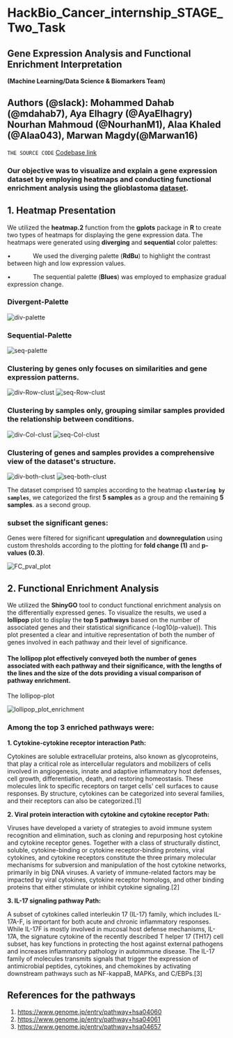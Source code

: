 # **HackBio_Cancer_internship_STAGE_Two_Task**
## **Gene Expression Analysis and Functional Enrichment Interpretation** 

**(Machine Learning/Data Science & Biomarkers Team)**
## **Authors (@slack): Mohammed Dahab (@mdahab7), Aya Elhagry (@AyaElhagry) Nourhan Mahmoud (@NourhanM1), Alaa Khaled (@Alaa043), Marwan Magdy(@Marwan16)**
`THE SOURCE CODE` [Codebase link](https://github.com/MohammadDahab/HackBio_Cancer_internship_STAGE_2/blob/main/Stage_2_task.R)

### Our objective was to visualize and explain a gene expression dataset by employing heatmaps and conducting functional enrichment analysis using the **glioblastoma** [dataset](https://raw.githubusercontent.com/HackBio-Internship/public_datasets/main/Cancer2024/glioblastoma.csv).
## **1. Heatmap Presentation**
We utilized the **heatmap.2** function from the **gplots** package in **R** to create two types of heatmaps for displaying the gene expression data. The heatmaps were generated using **diverging** and **sequential** color palettes:

•             We used the diverging palette (**RdBu**) to highlight the contrast between high and low expression values.

•             The sequential palette (**Blues**) was employed to emphasize gradual expression change.

### Divergent-Palette

![div-palette](https://github.com/user-attachments/assets/9a12e260-1993-4b49-8f24-e606bfb9dbc5)

### Sequential-Palette

![seq-palette](https://github.com/user-attachments/assets/1c2107a9-379c-4df0-b8be-7d2119b241d1)



### Clustering by genes only focuses on similarities and gene expression patterns. 

![div-Row-clust](https://github.com/user-attachments/assets/2d36320e-0e04-45bb-8079-46eacdd7699c)    ![seq-Row-clust](https://github.com/user-attachments/assets/52722416-73e0-4283-8c71-d437ec9e0b91)


### Clustering by samples only, grouping similar samples provided the relationship between conditions.

![div-Col-clust](https://github.com/user-attachments/assets/6d5bb27d-fe9a-4fed-8ec1-2f28b2cd49f7)    ![seq-Col-clust](https://github.com/user-attachments/assets/a43e6b39-b500-476f-a2cb-6c933050b732)

### Clustering of genes and samples provides a comprehensive view of the dataset's structure.

![div-both-clust](https://github.com/user-attachments/assets/801a6c97-9599-4158-a459-093b0816f17d)    ![seq-both-clust](https://github.com/user-attachments/assets/33ffecaa-58ca-4ac3-8187-d0a0837fd811)

The dataset comprised 10 samples according to the heatmap **`clustering by samples`**, we categorized the first **5 samples** as a group and the remaining **5 samples**. as a second group.

### **subset the significant genes:**
Genes were filtered for significant **upregulation** and **downregulation** using custom thresholds according to the plotting for **fold change (1)** and **p-values (0.3)**.

![FC_pval_plot](https://github.com/user-attachments/assets/c6824a3b-9710-45d6-b6c6-e261aedcb282)


## **2\. Functional Enrichment Analysis**

We utilized the **ShinyGO** tool to conduct functional enrichment analysis on the differentially expressed genes. To visualize the results, we used a **lollipop** plot to display the **top 5 pathways** based on the number of associated genes and their statistical significance (-log10(p-value)). This plot presented a clear and intuitive representation of both the number of genes involved in each pathway and their level of significance.

#### **The lollipop plot** effectively conveyed both the number of genes associated with each pathway and their significance, with the lengths of the lines and the size of the dots providing a visual comparison of pathway enrichment.

The lollipop-plot

![lollipop_plot_enrichment](https://github.com/user-attachments/assets/41b9d5c4-6d96-418c-a856-d49d53d373f0)


### **Among the top 3 enriched pathways were:**

**1. Cytokine-cytokine receptor interaction Path:**

Cytokines are soluble extracellular proteins, also known as glycoproteins, that play a critical role as intercellular regulators and mobilizers of cells involved in angiogenesis, innate and adaptive inflammatory host defenses, cell growth, differentiation, death, and restoring homeostasis. These molecules link to specific receptors on target cells' cell surfaces to cause responses. By structure, cytokines can be categorized into several families, and their receptors can also be categorized.[1]

**2. Viral protein interaction with cytokine and cytokine receptor Path:**

Viruses have developed a variety of strategies to avoid immune system recognition and elimination, such as cloning and repurposing host cytokine and cytokine receptor genes. Together with a class of structurally distinct, soluble, cytokine-binding or cytokine receptor-binding proteins, viral cytokines, and cytokine receptors constitute the three primary molecular mechanisms for subversion and manipulation of the host cytokine networks, primarily in big DNA viruses. A variety of immune-related factors may be impacted by viral cytokines, cytokine receptor homologs, and other binding proteins that either stimulate or inhibit cytokine signaling.[2]

**3. IL-17 signaling pathway Path:**

A subset of cytokines called interleukin 17 (IL-17) family, which includes IL-17A-F, is important for both acute and chronic inflammatory responses. While IL-17F is mostly involved in mucosal host defense mechanisms, IL-17A, the signature cytokine of the recently described T helper 17 (TH17) cell subset, has key functions in protecting the host against external pathogens and increases inflammatory pathology in autoimmune disease. The IL-17 family of molecules transmits signals that trigger the expression of antimicrobial peptides, cytokines, and chemokines by activating downstream pathways such as NF-kappaB, MAPKs, and C/EBPs.[3]

## **References for the pathways**
1. https://www.genome.jp/entry/pathway+hsa04060 
2. https://www.genome.jp/entry/pathway+hsa04061 
3. https://www.genome.jp/entry/pathway+hsa04657 
